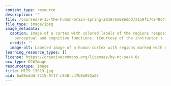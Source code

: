 ```yaml
---
content_type: resource
description: ''
file: /courses/9-13-the-human-brain-spring-2019/6a08eddd73159f17c840c47b8e052a02_MIT9_13S19.jpg
file_type: image/jpeg
image_metadata:
  caption: Image of a cortex with colored labels of the regions resposible for various
    perceptual and cognitive functions. (Courtesy of the instructor.)
  credit: ''
  image-alt: Labeled image of a human cortex with regions marked with different colors.
learning_resource_types: []
license: https://creativecommons.org/licenses/by-nc-sa/4.0/
ocw_type: OCWImage
resourcetype: Image
title: MIT9_13S19.jpg
uid: 6a08eddd-7315-9f17-c840-c47b8e052a02
---
```

